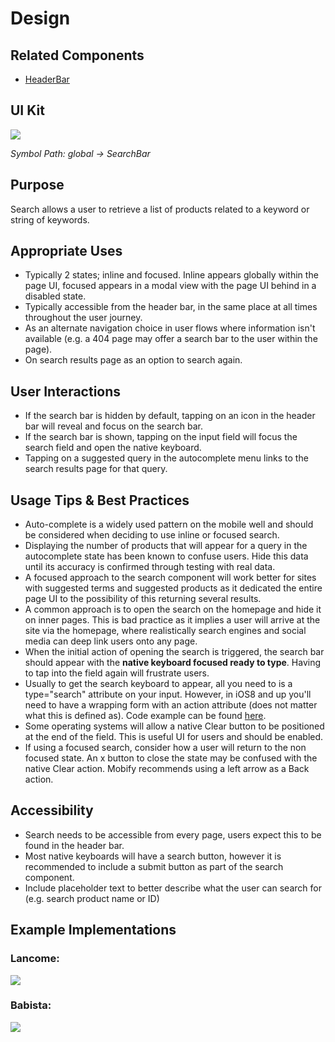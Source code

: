 # Design

## Related Components

- [HeaderBar](#!/HeaderBar)

## UI Kit

![](../../assets/images/components/search/search-uikit.png)

*Symbol Path: global -> SearchBar*

## Purpose

Search allows a user to retrieve a list of products related to a keyword or string of keywords.

## Appropriate Uses

- Typically 2 states; inline and focused. Inline appears globally within the page UI, focused appears in a modal view with the page UI behind in a disabled state.
- Typically accessible from the header bar, in the same place at all times throughout the user journey.
- As an alternate navigation choice in user flows where information isn't available (e.g. a 404 page may offer a search bar to the user within the page).
- On search results page as an option to search again.

## User Interactions

- If the search bar is hidden by default, tapping on an icon in the header bar will reveal and focus on the search bar.
- If the search bar is shown, tapping on the input field will focus the search field and open the native keyboard.
- Tapping on a suggested query in the autocomplete menu links to the search results page for that query.

## Usage Tips & Best Practices

- Auto-complete is a widely used pattern on the mobile well and should be considered when deciding to use inline or focused search.
- Displaying the number of products that will appear for a query in the autocomplete state has been known to confuse users. Hide this data until its accuracy is confirmed through testing with real data.
- A focused approach to the search component will work better for sites with suggested terms and suggested products as it dedicated the entire page UI to the possibility of this returning several results.
- A common approach is to open the search on the homepage and hide it on inner pages. This is bad practice as it implies a user will arrive at the site via the homepage, where realistically search engines and social media can deep link users onto any page.
- When the initial action of opening the search is triggered, the search bar should appear with the **native keyboard focused ready to type**. Having to tap into the field again will frustrate users.
- Usually to get the search keyboard to appear, all you need to is a type="search" attribute on your input. However, in iOS8 and up you'll need to have a wrapping form with an action attribute (does not matter what this is defined as). Code example can be found [here](http://stackoverflow.com/questions/4864167/show-search-button-in-iphone-ipad-safari-keyboard/26287843#26287843).
- Some operating systems will allow a native Clear button to be positioned at the end of the field. This is useful UI for users and should be enabled.
- If using a focused search, consider how a user will return to the non focused state. An x button to close the state may be confused with the native Clear action. Mobify recommends using a left arrow as a Back action.

## Accessibility

- Search needs to be accessible from every page, users expect this to be found in the header bar.
- Most native keyboards will have a search button, however it is recommended to include a submit button as part of the search component.
- Include placeholder text to better describe what the user can search for (e.g. search product name or ID)

## Example Implementations

### Lancome:

![](../../assets/images/components/search/search-lancome.png)

### Babista:

![](../../assets/images/components/search/search-babista.png)
